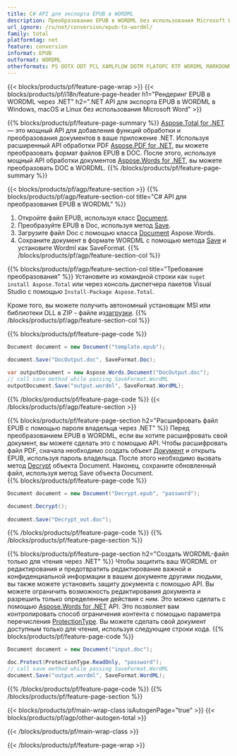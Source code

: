 ```yaml
---
title: C# API для экспорта EPUB в WORDML
description: Преобразование EPUB в WORDML без использования Microsoft Word
url_ignore: /ru/net/conversion/epub-to-wordml/
family: total
platformtag: net
feature: conversion
informat: EPUB
outformat: WORDML
otherformats: PS DOTX ODT PCL XAMLFLOW DOTM FLATOPC RTF WORDML MARKDOWN OTT MHTML
---
```

{{< blocks/products/pf/feature-page-wrap >}}
{{< blocks/products/pf/i18n/feature-page-header h1="Рендеринг EPUB в WORDML через .NET" h2=".NET API для экспорта EPUB в WORDML в Windows, macOS и Linux без использования Microsoft Word" >}}

{{% blocks/products/pf/feature-page-summary %}}
[Aspose.Total for .NET](https://products.aspose.com/total/net/) — это мощный API для добавления функций обработки и преобразования документов в ваше приложение .NET. Используя расширенный API обработки PDF [Aspose.PDF for .NET](https://products.aspose.com/pdf/net/), вы можете преобразовать формат файлов EPUB в DOC. После этого, используя мощный API обработки документов [Aspose.Words for .NET](https://products.aspose.com/words/net/), вы можете преобразовать DOC в WORDML.
{{% /blocks/products/pf/feature-page-summary  %}}

{{< blocks/products/pf/agp/feature-section >}}
{{% blocks/products/pf/agp/feature-section-col title="C# API для преобразования EPUB в WORDML" %}}
1. Откройте файл EPUB, используя класс [Document](https://reference.aspose.com/pdf/net/aspose.pdf/document).
2. Преобразуйте EPUB в Doc, используя метод [Save](https://reference.aspose.com/pdf/net/aspose.pdf.document/save/methods/5).
3. Загрузите файл Doc с помощью класса [Document](https://reference.aspose.com/words/net/aspose.words/document) Aspose.Words.
4. Сохраните документ в формате WORDML с помощью метода [Save](https://reference.aspose.com/words/net/aspose.words.document/save/methods/4) и установите Wordml как SaveFormat.
{{% /blocks/products/pf/agp/feature-section-col %}}

{{% blocks/products/pf/agp/feature-section-col title="Требование преобразования" %}}
Установите из командной строки как ```nuget install Aspose.Total``` или через консоль диспетчера пакетов Visual Studio с помощью ```Install-Package Aspose.Total```.

Кроме того, вы можете получить автономный установщик MSI или библиотеки DLL в ZIP - файле из[загрузки](https://releases.aspose.comtotal/net).
{{% /blocks/products/pf/agp/feature-section-col %}}

{{% blocks/products/pf/feature-page-code %}}

```cs
Document document = new Document("template.epub");
 
document.Save("DocOutput.doc", SaveFormat.Doc); 

var outputDocument = new Aspose.Words.Document("DocOutput.doc");
// call save method while passing SaveFormat.WordML
outputDocument.Save("output.wordml", SaveFormat.WordML);   
```

{{% /blocks/products/pf/feature-page-code %}}
{{< /blocks/products/pf/agp/feature-section >}}

{{% blocks/products/pf/feature-page-section  h2="Расшифровать файл EPUB с помощью пароля владельца через .NET" %}}
Перед преобразованием EPUB в WORDML, если вы хотите расшифровать свой документ, вы можете сделать это с помощью API. Чтобы расшифровать файл PDF, сначала необходимо создать объект [Документ](https://reference.aspose.com/pdf/net/aspose.pdf/document) и открыть EPUB, используя пароль владельца. После этого необходимо вызвать метод [Decrypt](https://reference.aspose.com/pdf/net/aspose.pdf/document/methods/decrypt) объекта Document. Наконец, сохраните обновленный файл, используя метод Save объекта Document.  
{{% blocks/products/pf/feature-page-code %}}

```cs
Document document = new Document("Decrypt.epub", "password");

document.Decrypt();
 
document.Save("Decrypt_out.doc");
```

{{% /blocks/products/pf/feature-page-code  %}}
{{% /blocks/products/pf/feature-page-section %}}

{{% blocks/products/pf/feature-page-section  h2="Создать WORDML-файл только для чтения через .NET" %}}
Чтобы защитить ваш WORDML от редактирования и предотвратить редактирование важной и конфиденциальной информации в вашем документе другими людьми, вы также можете установить защиту документа с помощью API. Вы можете ограничить возможность редактирования документа и разрешить только определенные действия с ним. Это можно сделать с помощью [Aspose.Words for .NET](https://products.aspose.com/words/net/) API. Это позволяет вам контролировать способ ограничения контента с помощью параметра перечисления [ProtectionType](https://reference.aspose.com/words/net/aspose.words/protectiontype). Вы можете сделать свой документ доступным только для чтения, используя следующие строки кода. 
{{% blocks/products/pf/feature-page-code %}}

```cs
Document document = new Document("input.doc");

doc.Protect(ProtectionType.ReadOnly, "password");
// call save method while passing SaveFormat.WordML
document.Save("output.wordml", SaveFormat.WordML);    
```

{{% /blocks/products/pf/feature-page-code  %}}
{{% /blocks/products/pf/feature-page-section %}}

{{< blocks/products/pf/main-wrap-class isAutogenPage="true" >}}
{{< blocks/products/pf/agp/other-autogen-total >}}


{{< /blocks/products/pf/main-wrap-class >}}

{{< /blocks/products/pf/feature-page-wrap >}}